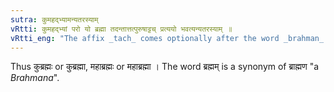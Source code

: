 ```yaml
---
sutra: कुमहद्भ्यामन्यतरस्याम्
vRtti: कुमहद्भ्यां परो यो ब्रह्मा तदन्तात्तत्पुरुषाट्टच् प्रत्ययो भवत्यन्यतरस्याम् ॥
vRtti_eng: "The affix _tach_ comes optionally after the word _brahman_ preceded by the words कु and महत्, in a _Tatpurusha_ compound."
---
```

Thus कुब्रह्मः or कुब्रह्मा, महाब्रह्मः or महाब्रह्मा । The word ब्रह्मम् is a synonym of ब्राह्मण "a _Brahmana_".
